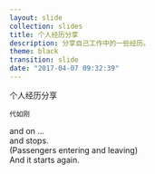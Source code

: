```yaml
---
layout: slide
collection: slides
title: 个人经历分享
description: 分享自己工作中的一些经历。
theme: black
transition: slide
date: "2017-04-07 09:32:39"
---
```


<section data-transition="slide">
    个人经历分享
    
    代如刚
</section>
<section data-transition="slide">
    and on …
</section>
<section data-transition="slide-in fade-out">
    and stops.
</section>
<section data-transition="fade-in slide-out">
    (Passengers entering and leaving)
</section>
<section data-transition="slide">
    And it starts again.
</section>
